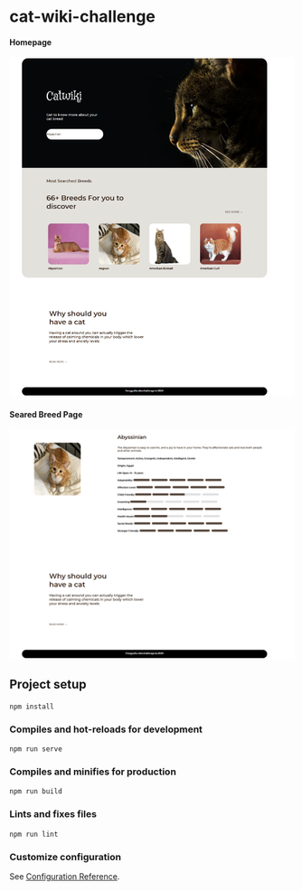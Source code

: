 # cat-wiki-challenge
#### Homepage
![image](https://github.com/lnnhpmp/Cat-Wiki/blob/master/cat-wiki-challenge/home.png)
#### Seared Breed Page
![image](https://github.com/lnnhpmp/Cat-Wiki/blob/master/cat-wiki-challenge/breed.png)
## Project setup
```
npm install
```

### Compiles and hot-reloads for development
```
npm run serve
```

### Compiles and minifies for production
```
npm run build
```

### Lints and fixes files
```
npm run lint
```

### Customize configuration
See [Configuration Reference](https://cli.vuejs.org/config/).
